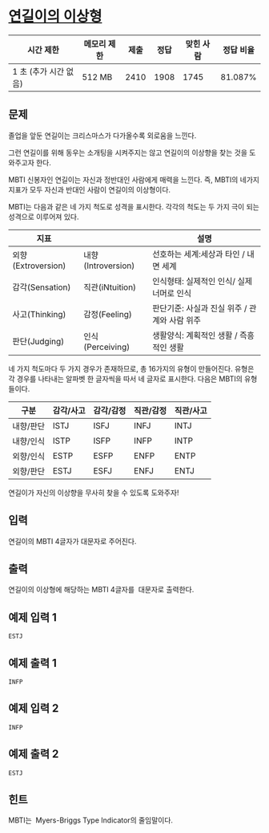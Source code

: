# [연길이의 이상형](https://www.acmicpc.net/problem/20540)

| 시간 제한 | 메모리 제한 | 제출 | 정답 | 맞힌 사람 | 정답 비율 |
| --- | --- | --- | --- | --- | --- |
| 1 초 (추가 시간 없음) | 512 MB | 2410 | 1908 | 1745 | 81.087% |

## 문제

졸업을 앞둔 연길이는 크리스마스가 다가올수록 외로움을 느낀다.

그런 연길이를 위해 동우는 소개팅을 시켜주지는 않고 연길이의 이상향을 찾는 것을 도와주고자 한다.

MBTI 신봉자인 연길이는 자신과 정반대인 사람에게 매력을 느낀다. 즉, MBTI의 네가지 지표가 모두 자신과 반대인 사람이 연길이의 이상형이다.

MBTI는 다음과 같은 네 가지 척도로 성격을 표시한다. 각각의 척도는 두 가지 극이 되는 성격으로 이루어져 있다.

| 지표 |  | 설명 |
| --- | --- | --- |
| 외향(Extroversion) | 내향(Introversion) | 선호하는 세계:세상과 타인 / 내면 세계 |
| 감각(Sensation) | 직관(iNtuition) | 인식형태: 실제적인 인식/ 실제 너머로 인식 |
| 사고(Thinking) | 감정(Feeling) | 판단기준: 사실과 진실 위주 / 관계와 사람 위주 |
| 판단(Judging) | 인식(Perceiving) | 생활양식: 계획적인 생활 / 즉흥적인 생활 |

네 가지 척도마다 두 가지 경우가 존재하므로, 총 16가지의 유형이 만들어진다. 유형은 각 경우를 나타내는 알파벳 한 글자씩을 따서 네 글자로 표시한다. 다음은 MBTI의 유형들이다.

| 구분 | 감각/사고 | 감각/감정 | 직관/감정 | 직관/사고 |
| --- | --- | --- | --- | --- |
| 내향/판단 | ISTJ | ISFJ | INFJ | INTJ |
| 내향/인식 | ISTP | ISFP | INFP | INTP |
| 외향/인식 | ESTP | ESFP | ENFP | ENTP |
| 외향/판단 | ESTJ | ESFJ | ENFJ | ENTJ |

연길이가 자신의 이상향을 무사히 찾을 수 있도록 도와주자!

## 입력

연길이의 MBTI 4글자가 대문자로 주어진다.

## 출력

연길이의 이상형에 해당하는 MBTI 4글자를  대문자로 출력한다.

## 예제 입력 1

```
ESTJ

```

## 예제 출력 1

```
INFP

```

## 예제 입력 2

```
INFP

```

## 예제 출력 2

```
ESTJ

```

## 힌트

MBTI는  Myers-Briggs Type Indicator의 줄임말이다.
